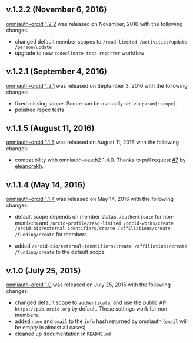 ## v.1.2.2 (November 6, 2016)

[onmiauth-orcid 1.2.2](https://github.com/datacite/omniauth-orcid/releases/tag/v.1.2.2) was released on November, 2016 with the following changes:

* changed default member scopes to `/read-limited /activities/update /person/update`
* upgrade to new `codeclimate-test-reporter` workflow

## v.1.2.1 (September 4, 2016)

[onmiauth-orcid 1.2.1](https://github.com/datacite/omniauth-orcid/releases/tag/v.1.2.1) was released on September 3, 2016 with the following changes:

* fixed missing scope. Scope can be manually set via `param[:scope]`.
* polished rspec tests

## v.1.1.5 (August 11, 2016)

[onmiauth-orcid 1.1.5](https://github.com/datacite/omniauth-orcid/releases/tag/v.1.1.5) was released on August 11, 2016 with the following changes:

* compatibility with omniauth-oauth2 1.4.0. Thanks to pull request [#7](https://github.com/datacite/omniauth-orcid/pull/7) by [eleanorakh](https://github.com/eleanorakh).

## v.1.1.4 (May 14, 2016)

[onmiauth-orcid 1.1.4](https://github.com/datacite/omniauth-orcid/releases/tag/v.1.1.4) was released on May 14, 2016 with the following changes:

* default scope depends on member status, `/authenticate` for non-members and `/orcid-profile/read-limited /orcid-works/create /orcid-bio/external-identifiers/create /affiliations/create /funding/create` for members

* added `/orcid-bio/external-identifiers/create /affiliations/create /funding/create` to the default scope

## v.1.0 (July 25, 2015)

[onmiauth-orcid 1.0](https://github.com/datacite/omniauth-orcid/releases/tag/v.1.0) was released on July 25, 2015 with the following changes:

* changed default scope to `authenticate`, and use the public API `https://pub.orcid.org` by default. These settings work for non-members.
* added `name` and `email` to the `info` hash returned by omniauth (`email` will be empty in almost all cases)
* cleaned up documentation in `README.md`
